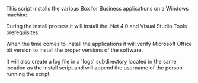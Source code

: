 This script installs the various Box for Business applications on a Windows machine.

During the install process it will install the .Net 4.0 and Visual Studio Tools prerequisites.

When the time comes to install the applications it will verify Microsoft Office bit version to install the proper versions of the software.

It will also create a log file in a 'logs' subdirectory located in the same location as the install script and will append the username of the person running the script.